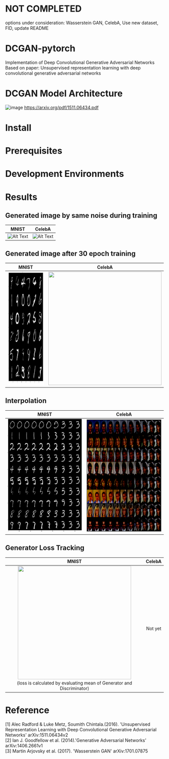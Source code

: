 # NOT COMPLETED
options under consideration: Wasserstein GAN, CelebA, Use new dataset, FID, update README
# DCGAN-pytorch
Implementation of Deep Convolutional Generative Adversarial Networks<br>
Based on paper: Unsupervised representation learning with deep convolutional generative adversarial networks<br>


# DCGAN Model Architecture
![image](https://user-images.githubusercontent.com/61140071/101329973-69313280-38b5-11eb-876d-e88e3e8a47ad.png)
https://arxiv.org/pdf/1511.06434.pdf
# Install

# Prerequisites

# Development Environments

# Results
## Generated image by same noise during training
|MNIST|CelebA|
:-------------------------:|:-------------------------:
![Alt Text](https://github.com/hectic97/DCGAN-pytorch/raw/main/examples/mnist_z_gen.gif)|![Alt Text](https://github.com/hectic97/DCGAN-pytorch/raw/main/examples/celebA_gif.gif)

## Generated image after 30 epoch training
|MNIST|CelebA|
:-------------------------:|:-------------------------:
<img src="https://github.com/hectic97/DCGAN-pytorch/raw/main/examples/gen_image.JPG" width="360" height="360">| <img src="https://github.com/hectic97/DCGAN-pytorch/raw/main/examples/30epoch_celeba.JPG" width="360" height="360">

## Interpolation
|MNIST|CelebA|
:-------------------------:|:-------------------------:
<img src="https://github.com/hectic97/DCGAN-pytorch/raw/main/examples/interpolate.png" width="360" height="360">| <img src="https://github.com/hectic97/DCGAN-pytorch/raw/main/examples/celeba_interpolation.png" width="360" height="360"> 

## Generator Loss Tracking
|MNIST|CelebA|
:-------------------------:|:-------------------------:
<img src="https://user-images.githubusercontent.com/61140071/101358054-a8737980-38dd-11eb-9932-a676d109b2d4.png" width="360" height="360"><br>(loss is calculated by evaluating mean of Generator and Discriminator)| Not yet

# Reference
[1] Alec Radford & Luke Metz, Soumith Chintala.(2016). 'Unsupervised Representation Learning with Deep Convolutional Generative Adversarial Networks' arXiv:1511.06434v2<br>
[2] Ian J. Goodfellow et al. (2014).'Generative Adversarial Networks' arXiv:1406.2661v1<br>
[3] Martin Arjovsky et al. (2017). 'Wasserstein GAN' arXiv:1701.07875<br>
